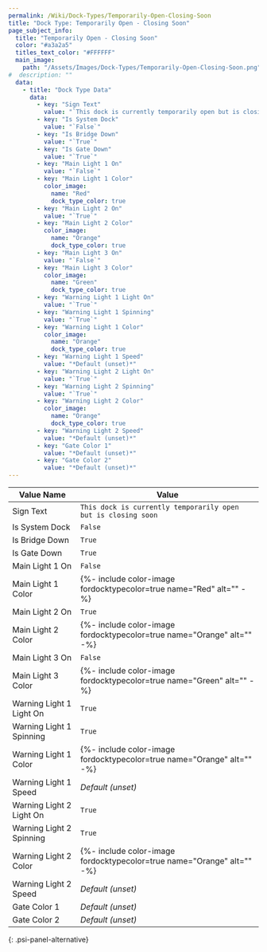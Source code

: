 ```yaml
---
permalink: /Wiki/Dock-Types/Temporarily-Open-Closing-Soon
title: "Dock Type: Temporarily Open - Closing Soon"
page_subject_info:
  title: "Temporarily Open - Closing Soon"
  color: "#a3a2a5"
  titles_text_color: "#FFFFFF"
  main_image:
    path: "/Assets/Images/Dock-Types/Temporarily-Open-Closing-Soon.png"
#  description: ""
  data:
    - title: "Dock Type Data"
      data:
        - key: "Sign Text"
          value: "`This dock is currently temporarily open but is closing soon`"
        - key: "Is System Dock"
          value: "`False`"
        - key: "Is Bridge Down"
          value: "`True`"
        - key: "Is Gate Down"
          value: "`True`"
        - key: "Main Light 1 On"
          value: "`False`"
        - key: "Main Light 1 Color"
          color_image:
            name: "Red"
            dock_type_color: true
        - key: "Main Light 2 On"
          value: "`True`"
        - key: "Main Light 2 Color"
          color_image:
            name: "Orange"
            dock_type_color: true
        - key: "Main Light 3 On"
          value: "`False`"
        - key: "Main Light 3 Color"
          color_image:
            name: "Green"
            dock_type_color: true
        - key: "Warning Light 1 Light On"
          value: "`True`"
        - key: "Warning Light 1 Spinning"
          value: "`True`"
        - key: "Warning Light 1 Color"
          color_image:
            name: "Orange"
            dock_type_color: true
        - key: "Warning Light 1 Speed"
          value: "*Default (unset)*"
        - key: "Warning Light 2 Light On"
          value: "`True`"
        - key: "Warning Light 2 Spinning"
          value: "`True`"
        - key: "Warning Light 2 Color"
          color_image:
            name: "Orange"
            dock_type_color: true
        - key: "Warning Light 2 Speed"
          value: "*Default (unset)*"
        - key: "Gate Color 1"
          value: "*Default (unset)*"
        - key: "Gate Color 2"
          value: "*Default (unset)*"
---
```




| Value Name               | Value |
|-|-|
| Sign Text                | `This dock is currently temporarily open but is closing soon` |
| Is System Dock           | `False` |
| Is Bridge Down           | `True` |
| Is Gate Down             | `True` |
| Main Light 1 On          | `False` |
| Main Light 1 Color       | {%- include color-image fordocktypecolor=true name="Red" alt="" -%} |
| Main Light 2 On          | `True` |
| Main Light 2 Color       | {%- include color-image fordocktypecolor=true name="Orange" alt="" -%} |
| Main Light 3 On          | `False` |
| Main Light 3 Color       | {%- include color-image fordocktypecolor=true name="Green" alt="" -%} |
| Warning Light 1 Light On | `True` |
| Warning Light 1 Spinning | `True` |
| Warning Light 1 Color    | {%- include color-image fordocktypecolor=true name="Orange" alt="" -%} |
| Warning Light 1 Speed    | *Default (unset)* |
| Warning Light 2 Light On | `True` |
| Warning Light 2 Spinning | `True` |
| Warning Light 2 Color    | {%- include color-image fordocktypecolor=true name="Orange" alt="" -%} |
| Warning Light 2 Speed    | *Default (unset)* |
| Gate Color 1             | *Default (unset)* |
| Gate Color 2             | *Default (unset)* |
{: .psi-panel-alternative}

<img class="dock-type-image" src="/RBAP-Wiki/Assets/Images/Dock-Types/Temporarily-Open-Closing-Soon.png" alt="">